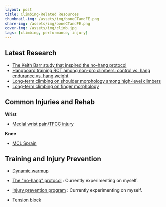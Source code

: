 ```yaml
---
layout: post
title: Climbing-Related Resources
thumbnail-img: /assets/img/boneCTandFE.png
share-img: /assets/img/boneCTandFE.png
cover-img: /assets/img/climb.jpg
tags: [climbing, performance, injury]
---
```


## Latest Research

- [The Keith Barr study that inspired the no-hang protocol](https://www.ncbi.nlm.nih.gov/pmc/articles/PMC5371618/)
- [Hangboard training RCT among non-pro climbers: control vs. hang endurance vs. hang weight](https://www.nature.com/articles/s41598-021-92898-2)
- [Long-term climbing on shoulder morphology among high-level climbers](https://www.sciencedirect.com/science/article/pii/S105827462100077X)
- [Long-term climbing on finger morphology](https://www.sciencedirect.com/science/article/pii/S1466853X21001528)

## Common Injuries and Rehab
**Wrist**
- [Medial wrist pain/TFCC injury](https://theclimbingdoctor.com/tfcc-injury-a-common-source-of-wrist-pain-in-climbers/)

**Knee**
- [MCL Sprain](https://drive.google.com/file/d/1u2UhO_jkI5y17dDsMjpDJqZih_Hp-cvM/view?usp=sharing)

## Training and Injury Prevention

- [Dynamic warmup](https://www.youtube.com/watch?v=B86QxHCDiM0) 

- [The "no-hang" protocol](https://gripped.com/indoor-climbing/a-staggeringly-successful-new-hangboard-routine/) : Currently experimenting on myself.

- [Injury prevention program](https://www.camp4humanperformance.com/blog-2/2021/12/16/c4hp-injury-prevention-program-ipp) : Currently experimenting on myself.

- [Tension block](https://www.youtube.com/watch?v=IUOm2IHylpA) 
